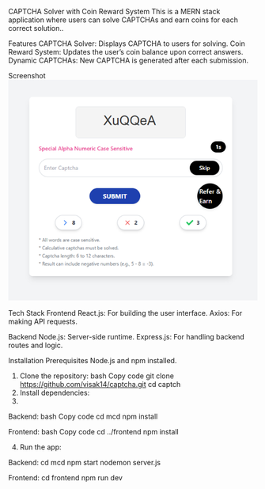 CAPTCHA Solver with Coin Reward System
This is a MERN stack application where users can solve CAPTCHAs and earn coins for each correct solution..

Features
CAPTCHA Solver: Displays CAPTCHA  to users for solving.
Coin Reward System: Updates the user’s coin balance upon correct answers.
Dynamic CAPTCHAs: New CAPTCHA is generated after each submission.

Screenshot
![CAPTCHA Screenshot](./frontend/src/assets/Screenshot12.png)

Tech Stack
Frontend
React.js: For building the user interface.
Axios: For making API requests.

Backend
Node.js: Server-side runtime.
Express.js: For handling backend routes and logic.

Installation
Prerequisites
Node.js and npm installed.

1. Clone the repository:
bash
Copy code
git clone https://github.com/visak14/captcha.git
cd captch
2. Install dependencies:
3. 
Backend:
bash
Copy code
cd mcd
npm install


Frontend:
bash
Copy code
cd ../frontend
npm install


4. Run the app:
   
Backend:
cd mcd
npm start
nodemon server.js

Frontend:
cd frontend
npm run dev
